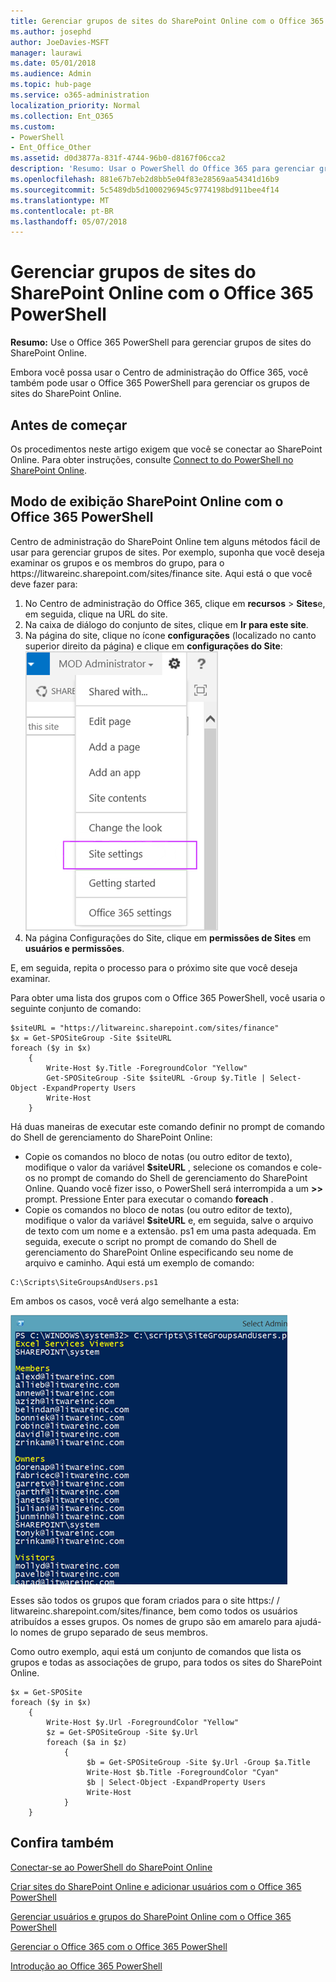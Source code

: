```yaml
---
title: Gerenciar grupos de sites do SharePoint Online com o Office 365 PowerShell
ms.author: josephd
author: JoeDavies-MSFT
manager: laurawi
ms.date: 05/01/2018
ms.audience: Admin
ms.topic: hub-page
ms.service: o365-administration
localization_priority: Normal
ms.collection: Ent_O365
ms.custom:
- PowerShell
- Ent_Office_Other
ms.assetid: d0d3877a-831f-4744-96b0-d8167f06cca2
description: 'Resumo: Usar o PowerShell do Office 365 para gerenciar grupos de sites do SharePoint Online.'
ms.openlocfilehash: 881e67b7eb2d8bb5e04f83e28569aa54341d16b9
ms.sourcegitcommit: 5c5489db5d1000296945c9774198bd911bee4f14
ms.translationtype: MT
ms.contentlocale: pt-BR
ms.lasthandoff: 05/07/2018
---
```

# <a name="manage-sharepoint-online-site-groups-with-office-365-powershell"></a>Gerenciar grupos de sites do SharePoint Online com o Office 365 PowerShell

 **Resumo:** Use o Office 365 PowerShell para gerenciar grupos de sites do SharePoint Online.
  
Embora você possa usar o Centro de administração do Office 365, você também pode usar o Office 365 PowerShell para gerenciar os grupos de sites do SharePoint Online.

## <a name="before-you-begin"></a>Antes de começar

Os procedimentos neste artigo exigem que você se conectar ao SharePoint Online. Para obter instruções, consulte [Connect to do PowerShell no SharePoint Online](https://docs.microsoft.com/en-us/powershell/sharepoint/sharepoint-online/connect-sharepoint-online?view=sharepoint-ps).

## <a name="view-sharepoint-online-with-office-365-powershell"></a>Modo de exibição SharePoint Online com o Office 365 PowerShell

Centro de administração do SharePoint Online tem alguns métodos fácil de usar para gerenciar grupos de sites. Por exemplo, suponha que você deseja examinar os grupos e os membros do grupo, para o https\://litwareinc.sharepoint.com/sites/finance site. Aqui está o que você deve fazer para:

1. No Centro de administração do Office 365, clique em **recursos** > **Sites**e, em seguida, clique na URL do site.
2. Na caixa de diálogo do conjunto de sites, clique em **Ir para este site**.
3. Na página do site, clique no ícone **configurações** (localizado no canto superior direito da página) e clique em **configurações do Site**:</br>
![Configurações de site do SharePoint Online](images/spo-site-settings.png)</br>
4. Na página Configurações do Site, clique em **permissões de Sites** em **usuários e permissões**.

E, em seguida, repita o processo para o próximo site que você deseja examinar.

Para obter uma lista dos grupos com o Office 365 PowerShell, você usaria o seguinte conjunto de comando:

```
$siteURL = "https://litwareinc.sharepoint.com/sites/finance"
$x = Get-SPOSiteGroup -Site $siteURL
foreach ($y in $x)
    {
        Write-Host $y.Title -ForegroundColor "Yellow"
        Get-SPOSiteGroup -Site $siteURL -Group $y.Title | Select-Object -ExpandProperty Users
        Write-Host
    }
```

Há duas maneiras de executar este comando definir no prompt de comando do Shell de gerenciamento do SharePoint Online:

- Copie os comandos no bloco de notas (ou outro editor de texto), modifique o valor da variável **$siteURL** , selecione os comandos e cole-os no prompt de comando do Shell de gerenciamento do SharePoint Online. Quando você fizer isso, o PowerShell será interrompida a um **>>** prompt. Pressione Enter para executar o comando **foreach** .</br>
- Copie os comandos no bloco de notas (ou outro editor de texto), modifique o valor da variável **$siteURL** e, em seguida, salve o arquivo de texto com um nome e a extensão. ps1 em uma pasta adequada. Em seguida, execute o script no prompt de comando do Shell de gerenciamento do SharePoint Online especificando seu nome de arquivo e caminho. Aqui está um exemplo de comando:

```
C:\Scripts\SiteGroupsAndUsers.ps1
```

Em ambos os casos, você verá algo semelhante a esta:

![Grupos de sites do SharePoint Online](images/SPO-site-groups.png)

Esses são todos os grupos que foram criados para o site https\:/ / litwareinc.sharepoint.com/sites/finance, bem como todos os usuários atribuídos a esses grupos. Os nomes de grupo são em amarelo para ajudá-lo nomes de grupo separado de seus membros.

Como outro exemplo, aqui está um conjunto de comandos que lista os grupos e todas as associações de grupo, para todos os sites do SharePoint Online.

```
$x = Get-SPOSite
foreach ($y in $x)
    {
        Write-Host $y.Url -ForegroundColor "Yellow"
        $z = Get-SPOSiteGroup -Site $y.Url
        foreach ($a in $z)
            {
                 $b = Get-SPOSiteGroup -Site $y.Url -Group $a.Title 
                 Write-Host $b.Title -ForegroundColor "Cyan"
                 $b | Select-Object -ExpandProperty Users
                 Write-Host
            }
    }
```
    
## <a name="see-also"></a>Confira também

[Conectar-se ao PowerShell do SharePoint Online](https://docs.microsoft.com/en-us/powershell/sharepoint/sharepoint-online/connect-sharepoint-online?view=sharepoint-ps)

[Criar sites do SharePoint Online e adicionar usuários com o Office 365 PowerShell](create-sharepoint-sites-and-add-users-with-powershell.md)

[Gerenciar usuários e grupos do SharePoint Online com o Office 365 PowerShell](manage-sharepoint-users-and-groups-with-powershell.md)

[Gerenciar o Office 365 com o Office 365 PowerShell](manage-office-365-with-office-365-powershell.md)
  
[Introdução ao Office 365 PowerShell](getting-started-with-office-365-powershell.md)

